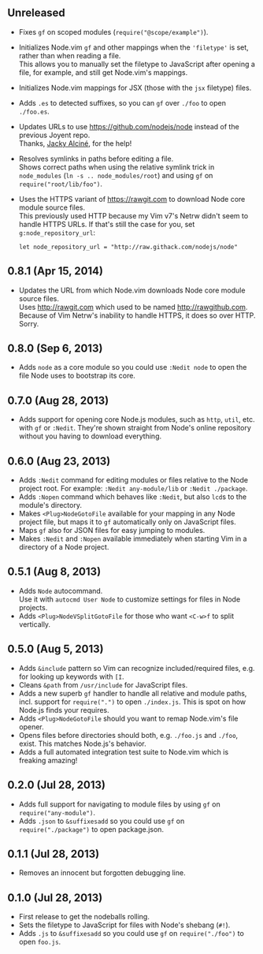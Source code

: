 ## Unreleased
- Fixes `gf` on scoped modules (`require("@scope/example")`).
- Initializes Node.vim `gf` and other mappings when the `'filetype'` is set,
  rather than when reading a file.  
  This allows you to manually set the filetype to JavaScript after opening
  a file, for example, and still get Node.vim's mappings.
- Initializes Node.vim mappings for JSX (those with the `jsx` filetype) files.
- Adds `.es` to detected suffixes, so you can `gf` over `./foo` to open
  `./foo.es`.
- Updates URLs to use <https://github.com/nodejs/node> instead of the previous
  Joyent repo.  
  Thanks, [Jacky Alciné](https://jacky.wtf), for the help!
- Resolves symlinks in paths before editing a file.  
  Shows correct paths when using the relative symlink trick in `node_modules` (`ln -s .. node_modules/root`) and using `gf` on `require("root/lib/foo")`.
- Uses the HTTPS variant of <https://rawgit.com> to download Node core module source files.  
  This previously used HTTP because my Vim v7's Netrw didn't seem to handle HTTPS URLs. If that's still the case for you, set `g:node_repository_url`:

  ```vim
  let node_repository_url = "http://raw.githack.com/nodejs/node"
  ```

## 0.8.1 (Apr 15, 2014)
- Updates the URL from which Node.vim downloads Node core module source files.  
  Uses <http://rawgit.com> which used to be named <http://rawgithub.com>.  
  Because of Vim Netrw's inability to handle HTTPS, it does so over HTTP. Sorry.

## 0.8.0 (Sep 6, 2013)
- Adds `node` as a core module so you could use `:Nedit node` to open the file Node uses to bootstrap its core.

## 0.7.0 (Aug 28, 2013)
- Adds support for opening core Node.js modules, such as `http`, `util`, etc. with `gf` or `:Nedit`.
  They're shown straight from Node's online repository without you having to download everything.

## 0.6.0 (Aug 23, 2013)
- Adds `:Nedit` command for editing modules or files relative to the Node project root.
  For example: `:Nedit any-module/lib` or `:Nedit ./package`.
- Adds `:Nopen` command which behaves like `:Nedit`, but also `lcd`s to the module's directory.
- Makes `<Plug>NodeGotoFile` available for your mapping in any Node project file, but maps it to `gf` automatically only on JavaScript files.
- Maps `gf` also for JSON files for easy jumping to modules.
- Makes `:Nedit` and `:Nopen` available immediately when starting Vim in a directory of a Node project.

## 0.5.1 (Aug 8, 2013)
- Adds `Node` autocommand.  
  Use it with `autocmd User Node` to customize settings for files in Node projects.
- Adds `<Plug>NodeVSplitGotoFile` for those who want `<C-w>f` to split vertically.

## 0.5.0 (Aug 5, 2013)
- Adds `&include` pattern so Vim can recognize included/required files, e.g. for looking up keywords with `[I`.
- Cleans `&path` from `/usr/include` for JavaScript files.
- Adds a new superb `gf` handler to handle all relative and module paths, incl. support for `require(".")` to open `./index.js`. This is spot on how Node.js finds your requires.
- Adds `<Plug>NodeGotoFile` should you want to remap Node.vim's file opener.
- Opens files before directories should both, e.g. `./foo.js` and `./foo`, exist. This matches Node.js's behavior.
- Adds a full automated integration test suite to Node.vim which is freaking amazing!

## 0.2.0 (Jul 28, 2013)
- Adds full support for navigating to module files by using `gf` on `require("any-module")`.
- Adds `.json` to `&suffixesadd` so you could use `gf` on `require("./package")` to open package.json.

## 0.1.1 (Jul 28, 2013)
- Removes an innocent but forgotten debugging line.

## 0.1.0 (Jul 28, 2013)
- First release to get the nodeballs rolling.
- Sets the filetype to JavaScript for files with Node's shebang (`#!`).
- Adds `.js` to `&suffixesadd` so you could use `gf` on `require("./foo")` to open `foo.js`.
